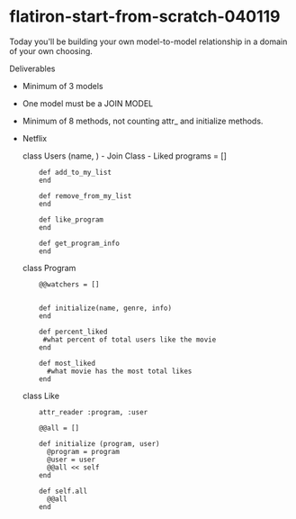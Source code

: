 # flatiron-start-from-scratch-040119

Today you'll be building your own model-to-model relationship in a domain of your own choosing.

Deliverables
- Minimum of 3 models
- One model must be a JOIN MODEL
- Minimum of 8 methods, not counting attr_ and initialize methods.

- Netflix

    class Users
        (name, ) - Join Class
          - Liked programs = []

          def add_to_my_list
          end

          def remove_from_my_list
          end

          def like_program
          end

          def get_program_info
          end


    class Program

          @@watchers = []


          def initialize(name, genre, info)
          end

          def percent_liked
           #what percent of total users like the movie
          end

          def most_liked
            #what movie has the most total likes
          end




    class Like

          attr_reader :program, :user

          @@all = []

          def initialize (program, user)
            @program = program
            @user = user
            @@all << self
          end

          def self.all
            @@all
          end
